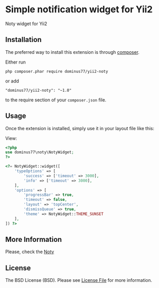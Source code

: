 Simple notification widget for Yii2
=================================
Noty widget for Yii2

Installation
------------

The preferred way to install this extension is through [composer](http://getcomposer.org/download/).

Either run

```
php composer.phar require dominus77/yii2-noty
```

or add

```
"dominus77/yii2-noty": "~1.0"
```

to the require section of your `composer.json` file.


Usage
-----

Once the extension is installed, simply use it in your layout file like this:


View:
```php
<?php
use dominus77\noty\NotyWidget;
?>

<?= NotyWidget::widget([
    'typeOptions' => [
        'success' => ['timeout' => 3000],
        'info' => ['timeout' => 3000],
    ],
    'options' => [
        'progressBar' => true,
        'timeout' => false,
        'layout' => 'topCenter',
        'dismissQueue' => true,
        'theme' => NotyWidget::THEME_SUNSET
    ],
]) ?>
```
## More Information
Please, check the [Noty](https://ned.im/noty/#/about)

## License
The BSD License (BSD). Please see [License File](https://github.com/Dominus77/yii2-noty/blob/master/LICENSE.md) for more information.
